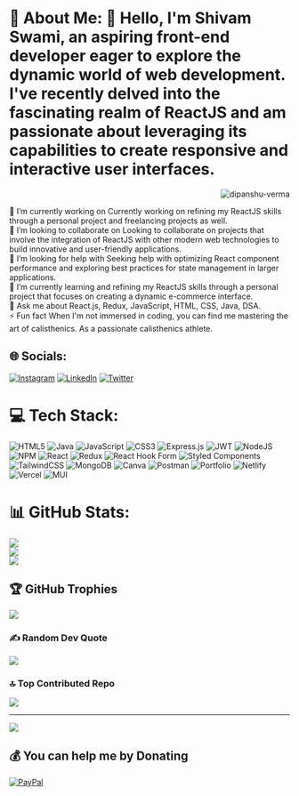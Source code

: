 # 💫 About Me: 👋 Hello, I'm Shivam Swami, an aspiring front-end developer eager to explore the dynamic world of web development. I've recently delved into the fascinating realm of ReactJS and am passionate about leveraging its capabilities to create responsive and interactive user interfaces.

<p align="right"> <img src="https://media.tenor.com/qJ5evVs-_uUAAAAC/coding.gif" alt="dipanshu-verma" /> </p>
🔭 I’m currently working on Currently working on refining my ReactJS skills through a personal project and freelancing projects as well.<br>👯 I’m looking to collaborate on Looking to collaborate on projects that involve the integration of ReactJS with other modern web technologies to build innovative and user-friendly applications.<br>🤝 I’m looking for help with Seeking help with optimizing React component performance and exploring best practices for state management in larger applications.<br>🌱 I’m currently learning  and refining my ReactJS skills through a personal project that focuses on creating a dynamic e-commerce interface.<br>💬 Ask me about React.js, Redux, JavaScript, HTML, CSS, Java, DSA.<br>⚡ Fun fact When I'm not immersed in coding, you can find me mastering the art of calisthenics. As a passionate calisthenics athlete.


## 🌐 Socials:
 [![Instagram](https://img.shields.io/badge/Instagram-%23E4405F.svg?logo=Instagram&logoColor=white)](https://instagram.com/imshivmswami) [![LinkedIn](https://img.shields.io/badge/LinkedIn-%230077B5.svg?logo=linkedin&logoColor=white)](https://www.linkedin.com/in/shivam-swami-945473247/) [![Twitter](https://img.shields.io/badge/Twitter-%231DA1F2.svg?logo=Twitter&logoColor=white)](https://twitter.com/meshivam07) 

# 💻 Tech Stack:
![HTML5](https://img.shields.io/badge/html5-%23E34F26.svg?style=plastic&logo=html5&logoColor=white) ![Java](https://img.shields.io/badge/java-%23ED8B00.svg?style=plastic&logo=openjdk&logoColor=white) ![JavaScript](https://img.shields.io/badge/javascript-%23323330.svg?style=plastic&logo=javascript&logoColor=%23F7DF1E) ![CSS3](https://img.shields.io/badge/css3-%231572B6.svg?style=plastic&logo=css3&logoColor=white) ![Express.js](https://img.shields.io/badge/express.js-%23404d59.svg?style=plastic&logo=express&logoColor=%2361DAFB) ![JWT](https://img.shields.io/badge/JWT-black?style=plastic&logo=JSON%20web%20tokens) ![NodeJS](https://img.shields.io/badge/node.js-6DA55F?style=plastic&logo=node.js&logoColor=white) ![NPM](https://img.shields.io/badge/NPM-%23CB3837.svg?style=plastic&logo=npm&logoColor=white) ![React](https://img.shields.io/badge/react-%2320232a.svg?style=plastic&logo=react&logoColor=%2361DAFB) ![Redux](https://img.shields.io/badge/redux-%23593d88.svg?style=plastic&logo=redux&logoColor=white) ![React Hook Form](https://img.shields.io/badge/React%20Hook%20Form-%23EC5990.svg?style=plastic&logo=reacthookform&logoColor=white) ![Styled Components](https://img.shields.io/badge/styled--components-DB7093?style=plastic&logo=styled-components&logoColor=white) ![TailwindCSS](https://img.shields.io/badge/tailwindcss-%2338B2AC.svg?style=plastic&logo=tailwind-css&logoColor=white) ![MongoDB](https://img.shields.io/badge/MongoDB-%234ea94b.svg?style=plastic&logo=mongodb&logoColor=white) ![Canva](https://img.shields.io/badge/Canva-%2300C4CC.svg?style=plastic&logo=Canva&logoColor=white) ![Postman](https://img.shields.io/badge/Postman-FF6C37?style=plastic&logo=postman&logoColor=white) ![Portfolio](https://img.shields.io/badge/Portfolio-%23000000.svg?style=plastic&logo=firefox&logoColor=#FF7139) ![Netlify](https://img.shields.io/badge/netlify-%23000000.svg?style=plastic&logo=netlify&logoColor=#00C7B7) ![Vercel](https://img.shields.io/badge/vercel-%23000000.svg?style=plastic&logo=vercel&logoColor=white) ![MUI](https://img.shields.io/badge/MUI-%230081CB.svg?style=plastic&logo=mui&logoColor=white)
# 📊 GitHub Stats:
![](https://github-readme-stats.vercel.app/api?username=shivamcalis1998&theme=prussian&hide_border=false&include_all_commits=false&count_private=false)<br/>
![](https://github-readme-streak-stats.herokuapp.com/?user=shivamcalis1998&theme=prussian&hide_border=false)<br/>
![](https://github-readme-stats.vercel.app/api/top-langs/?username=shivamcalis1998&theme=prussian&hide_border=false&include_all_commits=false&count_private=false&layout=compact)

## 🏆 GitHub Trophies
![](https://github-profile-trophy.vercel.app/?username=shivamcalis1998&theme=dark&no-frame=false&no-bg=true&margin-w=4)

### ✍️ Random Dev Quote
![](https://quotes-github-readme.vercel.app/api?type=horizontal&theme=tokyonight)

### 🔝 Top Contributed Repo
![](https://github-contributor-stats.vercel.app/api?username=shivamcalis1998&limit=5&theme=dark&combine_all_yearly_contributions=true)

---
[![](https://visitcount.itsvg.in/api?id=shivamcalis1998&icon=2&color=12)](https://visitcount.itsvg.in)

  ## 💰 You can help me by Donating
  [![PayPal](https://img.shields.io/badge/PayPal-00457C?style=for-the-badge&logo=paypal&logoColor=white)](https://paypal.me/shivamcalis) 

  
